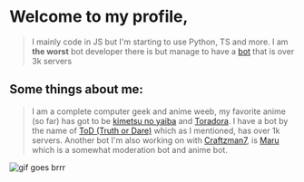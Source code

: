 # Welcome to my profile, 

> I mainly code in JS but I'm starting to use Python, TS and more. I am **the worst** bot developer there is but manage to have a [bot](https://top.gg/bot/752306970467237970) that is over 3k servers

## Some things about me: 

> I am a complete computer geek and anime weeb, my favorite anime (so far) has got to be [kimetsu no yaiba](https://kitsu.io/anime/kimetsu-no-yaiba) and [Toradora](https://kitsu.io/anime/toradora). I have a bot by the name of [ToD (Truth or Dare)](https://top.gg/bot/752306970467237970) which as I mentioned, has over 1k servers. Another bot I'm also working on with [Craftzman7](https://github.com/Craftzman7), is [Maru](https://top.gg/bot/820526612713177108) which is a somewhat moderation bot and anime bot. 

![gif goes brrr](https://user-images.githubusercontent.com/68248147/115271383-24829700-a0f2-11eb-90cd-4a73f3fe5544.gif)

